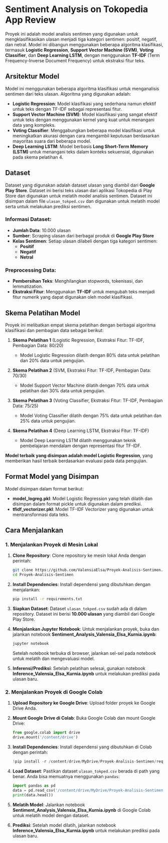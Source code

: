 # Sentiment Analysis on Tokopedia App Review

Proyek ini adalah model analisis sentimen yang digunakan untuk mengklasifikasikan ulasan menjadi tiga kategori sentimen: positif, negatif, dan netral. Model ini dibangun menggunakan beberapa algoritma klasifikasi, termasuk **Logistic Regression**, **Support Vector Machine (SVM)**, **Voting Classifier**, dan **Deep Learning LSTM**, dengan menggunakan **TF-IDF** (Term Frequency-Inverse Document Frequency) untuk ekstraksi fitur teks.

## Arsitektur Model
Model ini menggunakan beberapa algoritma klasifikasi untuk menganalisis sentimen dari teks ulasan. Algoritma yang digunakan adalah:
- **Logistic Regression**: Model klasifikasi yang sederhana namun efektif untuk teks dengan TF-IDF sebagai representasi fitur.
- **Support Vector Machine (SVM)**: Model klasifikasi yang sangat efektif untuk teks dengan menggunakan kernel yang kuat untuk menangani data yang kompleks.
- **Voting Classifier**: Menggabungkan beberapa model klasifikasi untuk meningkatkan akurasi dengan cara mengambil keputusan berdasarkan mayoritas suara dari beberapa model.
- **Deep Learning LSTM**: Model berbasis **Long Short-Term Memory (LSTM)** untuk menangani teks dalam konteks sekuensial, digunakan pada skema pelatihan 4.

## Dataset
Dataset yang digunakan adalah dataset ulasan yang diambil dari **Google Play Store**. Dataset ini berisi teks ulasan dari aplikasi Tokopedia di Play Store dan digunakan untuk melatih model analisis sentimen. Dataset ini disimpan dalam file `ulasan_tokped.csv` dan digunakan untuk melatih model serta untuk melakukan prediksi sentimen.

### Informasi Dataset:
- **Jumlah Data**: 10.000 ulasan
- **Sumber**: Scraping ulasan dari berbagai produk di **Google Play Store**
- **Kelas Sentimen**: Setiap ulasan dilabeli dengan tiga kategori sentimen:
  - **Positif**
  - **Negatif**
  - **Netral**

### Preprocessing Data:
- **Pembersihan Teks**: Menghilangkan stopwords, tokenisasi, dan lemmatization.
- **Ekstraksi Fitur**: Menggunakan **TF-IDF** untuk mengubah teks menjadi fitur numerik yang dapat digunakan oleh model klasifikasi.

## Skema Pelatihan Model
Proyek ini melibatkan empat skema pelatihan dengan berbagai algoritma klasifikasi dan pembagian data sebagai berikut:

1. **Skema Pelatihan 1** (Logistic Regression, Ekstraksi Fitur: TF-IDF, Pembagian Data: 80/20)
   - Model Logistic Regression dilatih dengan 80% data untuk pelatihan dan 20% data untuk pengujian.

2. **Skema Pelatihan 2** (SVM, Ekstraksi Fitur: TF-IDF, Pembagian Data: 70/30)
   - Model Support Vector Machine dilatih dengan 70% data untuk pelatihan dan 30% data untuk pengujian.

3. **Skema Pelatihan 3** (Voting Classifier, Ekstraksi Fitur: TF-IDF, Pembagian Data: 75/25)
   - Model Voting Classifier dilatih dengan 75% data untuk pelatihan dan 25% data untuk pengujian.

4. **Skema Pelatihan 4** (Deep Learning LSTM, Ekstraksi Fitur: TF-IDF)
   - Model Deep Learning LSTM dilatih menggunakan teknik pembelajaran mendalam dengan representasi fitur TF-IDF.

**Model terbaik yang disimpan adalah model Logistic Regression**, yang memberikan hasil terbaik berdasarkan evaluasi pada data pengujian.

## Format Model yang Disimpan
Model disimpan dalam format berikut:
- **model_logreg.pkl**: Model Logistic Regression yang telah dilatih dan disimpan dalam format pickle untuk digunakan dalam prediksi.
- **tfidf_vectorizer.pkl**: Model TF-IDF Vectorizer yang digunakan untuk mentransformasi data teks.

## Cara Menjalankan

### 1. Menjalankan Proyek di Mesin Lokal
1. **Clone Repository**:
   Clone repository ke mesin lokal Anda dengan perintah:
   ```bash
   git clone https://github.com/ValensiaElsa/Proyek-Analisis-Sentimen.git
   cd Proyek-Analisis-Sentimen

2. **Install Dependencies**:
   Install dependensi yang dibutuhkan dengan menjalankan:

   ```bash
   pip install -r requirements.txt
   ```

3. **Siapkan Dataset**:
   Dataset `ulasan_tokped.csv` sudah ada di dalam repository. Dataset ini berisi **10.000 ulasan** yang diambil dari Google Play Store.

4. **Menjalankan Jupyter Notebook**:
   Untuk menjalankan proyek, buka dan jalankan notebook **Sentiment\_Analysis\_Valensia\_Elsa\_Kurnia.ipynb**:

   ```bash
   jupyter notebook
   ```

   Setelah notebook terbuka di browser, jalankan sel-sel pada notebook untuk melatih dan mengevaluasi model.

5. **Inferensi/Prediksi**:
   Setelah pelatihan selesai, gunakan notebook **Inference\_Valensia\_Elsa\_Kurnia.ipynb** untuk melakukan prediksi pada ulasan baru.

### 2. Menjalankan Proyek di Google Colab

1. **Upload Repository ke Google Drive**:
   Upload folder proyek ke Google Drive Anda.

2. **Mount Google Drive di Colab**:
   Buka Google Colab dan mount Google Drive:

   ```python
   from google.colab import drive
   drive.mount('/content/drive')
   ```

3. **Install Dependencies**:
   Install dependensi yang dibutuhkan di Colab dengan perintah:

   ```python
   !pip install -r /content/drive/MyDrive/Proyek-Analisis-Sentimen/requirements.txt
   ```

4. **Load Dataset**:
   Pastikan dataset `ulasan_tokped.csv` berada di path yang benar. Anda bisa memuatnya menggunakan `pandas`:

   ```python
   import pandas as pd
   data = pd.read_csv('/content/drive/MyDrive/Proyek-Analisis-Sentimen/ulasan_tokped.csv')
   print(data.head())
   ```

5. **Melatih Model**:
   Jalankan notebook **Sentiment\_Analysis\_Valensia\_Elsa\_Kurnia.ipynb** di Google Colab untuk melatih model dengan dataset.

6. **Prediksi**:
   Setelah model dilatih, jalankan notebook **Inference\_Valensia\_Elsa\_Kurnia.ipynb** untuk melakukan prediksi pada ulasan baru.


